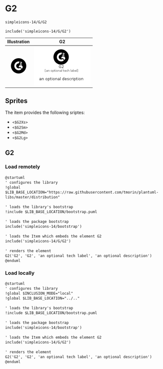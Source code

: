 # G2


```text
simpleicons-14/G/G2
```

```text
include('simpleicons-14/G/G2')
```



| Illustration | G2 |
| :---: | :---: |
| ![illustration for Illustration](../../simpleicons-14/G/G2.png) | ![illustration for G2](../../simpleicons-14/G/G2.Local.png) |



## Sprites
The item provides the following sriptes:

- `<$G2Xs>`
- `<$G2Sm>`
- `<$G2Md>`
- `<$G2Lg>`





## G2

### Load remotely
```plantuml
@startuml
' configures the library
!global $LIB_BASE_LOCATION="https://raw.githubusercontent.com/tmorin/plantuml-libs/master/distribution"

' loads the library's bootstrap
!include $LIB_BASE_LOCATION/bootstrap.puml

' loads the package bootstrap
include('simpleicons-14/bootstrap')

' loads the Item which embeds the element G2
include('simpleicons-14/G/G2')

' renders the element
G2('G2', 'G2', 'an optional tech label', 'an optional description')
@enduml
```

### Load locally
```plantuml
@startuml
' configures the library
!global $INCLUSION_MODE="local"
!global $LIB_BASE_LOCATION="../.."

' loads the library's bootstrap
!include $LIB_BASE_LOCATION/bootstrap.puml

' loads the package bootstrap
include('simpleicons-14/bootstrap')

' loads the Item which embeds the element G2
include('simpleicons-14/G/G2')

' renders the element
G2('G2', 'G2', 'an optional tech label', 'an optional description')
@enduml
```

